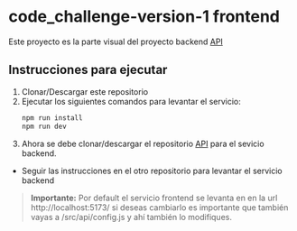 # code_challenge-version-1 frontend

Este proyecto es la parte visual del proyecto backend [API](https://github.com/javiersaavedraalcala/code_challenge-version-1-backend)

## Instrucciones para ejecutar

1. Clonar/Descargar este repositorio
2. Ejecutar los siguientes comandos para levantar el servicio:
   ````bash
   npm run install
   npm run dev

3. Ahora se debe clonar/descargar el repositorio [API](https://github.com/javiersaavedraalcala/code_challenge-version-1-backend) para el sevicio backend.
* Seguir las instrucciones en el otro repositorio para levantar el servicio backend

> **Importante:** Por default el servicio frontend se levanta en en la url http://localhost:5173/ si deseas cambiarlo es importante que también vayas a /src/api/config.js y ahí también lo modifiques.
